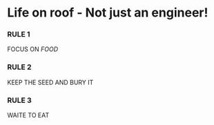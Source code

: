 # Life on roof  -   Not just an engineer!

<h3>RULE 1</h3>
<p>FOCUS ON <em>FOOD</em></p>


<h3>RULE 2</h3>
<p>KEEP THE SEED AND BURY IT</p>

<h3>RULE 3</h3>
<p>WAITE TO EAT</p>
